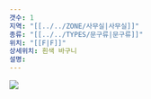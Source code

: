 ```yaml
---
갯수: 1
지역: "[[../../ZONE/사무실|사무실]]"
종류: "[[../../TYPES/문구류|문구류]]"
위치: "[[F|F]]"
상세위치: 흰색 바구니
설명: 
---
```

![](http://192.168.50.22/devices/240607_IMG_0179.jpg)